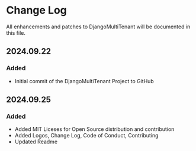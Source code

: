 <!-- @author: Shaun De Ponte, nawtybean3d@gmail.com

----- The MIT License (MIT) -----
Copyright (c) 2023, Shaun De Ponte

Permission is hereby granted, free of charge, to any person obtaining a copy
of this software and associated documentation files (the "Software"), to deal
in the Software without restriction, including without limitation the rights
to use, copy, modify, merge, publish, distribute, sublicense, and/or sell
copies of the Software, and to permit persons to whom the Software is
furnished to do so, subject to the following conditions:

The above copyright notice and this permission notice shall be included in
all copies or substantial portions of the Software.

THE SOFTWARE IS PROVIDED "AS IS", WITHOUT WARRANTY OF ANY KIND, EXPRESS OR
IMPLIED, INCLUDING BUT NOT LIMITED TO THE WARRANTIES OF MERCHANTABILITY,
FITNESS FOR A PARTICULAR PURPOSE AND NONINFRINGEMENT. IN NO EVENT SHALL THE
AUTHORS OR COPYRIGHT HOLDERS BE LIABLE FOR ANY CLAIM, DAMAGES OR OTHER
LIABILITY, WHETHER IN AN ACTION OF CONTRACT, TORT OR OTHERWISE, ARISING FROM,
OUT OF OR IN CONNECTION WITH THE SOFTWARE OR THE USE OR OTHER DEALINGS IN
THE SOFTWARE. -->

# Change Log
All enhancements and patches to DjangoMultiTenant will be documented in this file.

<!-- GENERATOR_PLACEHOLDER -->

## 2024.09.22

### Added

-  Initial commit of the DjangoMultiTenant Project to GitHub


## 2024.09.25

### Added

-  Added MIT Liceses for Open Source distribution and contribution
-  Added Logos, Change Log, Code of Conduct, Contributing
-  Updated Readme